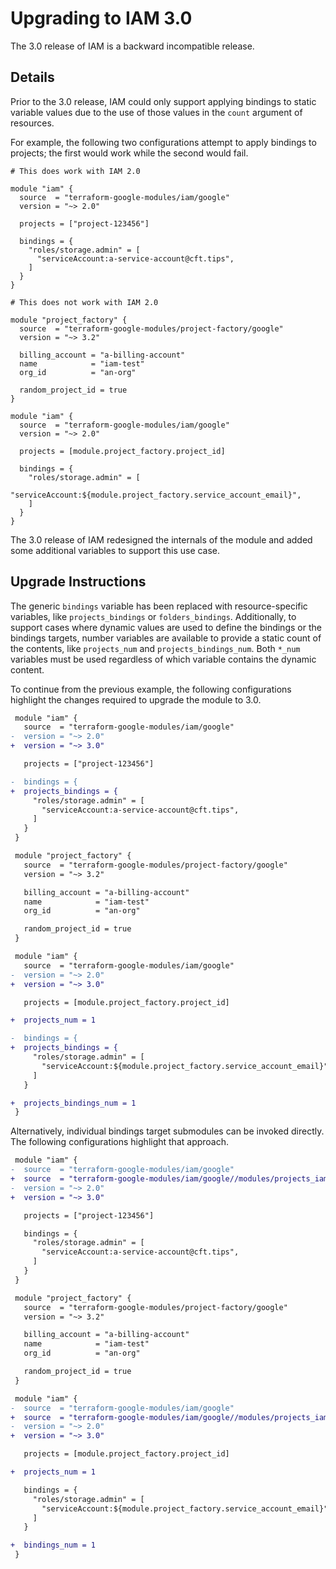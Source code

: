 # Upgrading to IAM 3.0

The 3.0 release of IAM is a backward incompatible release.

## Details

Prior to the 3.0 release, IAM could only support applying bindings to
static variable values due to the use of those values in the `count`
argument of resources.

For example, the following two configurations attempt to apply bindings
to projects; the first would work while the second would fail.

```hcl
# This does work with IAM 2.0

module "iam" {
  source  = "terraform-google-modules/iam/google"
  version = "~> 2.0"

  projects = ["project-123456"]

  bindings = {
    "roles/storage.admin" = [
      "serviceAccount:a-service-account@cft.tips",
    ]
  }
}
```

```hcl
# This does not work with IAM 2.0

module "project_factory" {
  source  = "terraform-google-modules/project-factory/google"
  version = "~> 3.2"

  billing_account = "a-billing-account"
  name            = "iam-test"
  org_id          = "an-org"

  random_project_id = true
}

module "iam" {
  source  = "terraform-google-modules/iam/google"
  version = "~> 2.0"

  projects = [module.project_factory.project_id]

  bindings = {
    "roles/storage.admin" = [
      "serviceAccount:${module.project_factory.service_account_email}",
    ]
  }
}
```

The 3.0 release of IAM redesigned the internals of the module and added
some additional variables to support this use case.

## Upgrade Instructions

The generic `bindings` variable has been replaced with
resource-specific variables, like `projects_bindings` or
`folders_bindings`. Additionally, to support cases where dynamic values
are used to define the bindings or the bindings targets, number
variables are available to provide a static count of the contents, like
`projects_num` and `projects_bindings_num`. Both `*_num`
variables must be used regardless of which variable contains the
dynamic content.

To continue from the previous example, the following configurations
highlight the changes required to upgrade the module to 3.0.

```diff
 module "iam" {
   source  = "terraform-google-modules/iam/google"
-  version = "~> 2.0"
+  version = "~> 3.0"

   projects = ["project-123456"]

-  bindings = {
+  projects_bindings = {
     "roles/storage.admin" = [
       "serviceAccount:a-service-account@cft.tips",
     ]
   }
 }
```

```diff
 module "project_factory" {
   source  = "terraform-google-modules/project-factory/google"
   version = "~> 3.2"

   billing_account = "a-billing-account"
   name            = "iam-test"
   org_id          = "an-org"

   random_project_id = true
 }

 module "iam" {
   source  = "terraform-google-modules/iam/google"
-  version = "~> 2.0"
+  version = "~> 3.0"

   projects = [module.project_factory.project_id]

+  projects_num = 1

-  bindings = {
+  projects_bindings = {
     "roles/storage.admin" = [
       "serviceAccount:${module.project_factory.service_account_email}",
     ]
   }

+  projects_bindings_num = 1
 }
```

Alternatively, individual bindings target submodules can be invoked
directly. The following configurations highlight that approach.

```diff
 module "iam" {
-  source  = "terraform-google-modules/iam/google"
+  source  = "terraform-google-modules/iam/google//modules/projects_iam"
-  version = "~> 2.0"
+  version = "~> 3.0"

   projects = ["project-123456"]

   bindings = {
     "roles/storage.admin" = [
       "serviceAccount:a-service-account@cft.tips",
     ]
   }
 }
```

```diff
 module "project_factory" {
   source  = "terraform-google-modules/project-factory/google"
   version = "~> 3.2"

   billing_account = "a-billing-account"
   name            = "iam-test"
   org_id          = "an-org"

   random_project_id = true
 }

 module "iam" {
-  source  = "terraform-google-modules/iam/google"
+  source  = "terraform-google-modules/iam/google//modules/projects_iam"
-  version = "~> 2.0"
+  version = "~> 3.0"

   projects = [module.project_factory.project_id]

+  projects_num = 1

   bindings = {
     "roles/storage.admin" = [
       "serviceAccount:${module.project_factory.service_account_email}",
     ]
   }

+  bindings_num = 1
 }
